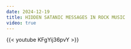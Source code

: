 ```yaml
---
date: 2024-12-19
title: HIDDEN SATANIC MESSAGES IN ROCK MUSIC
video: true
---
```



{{< youtube KFgYij36pvY >}}
